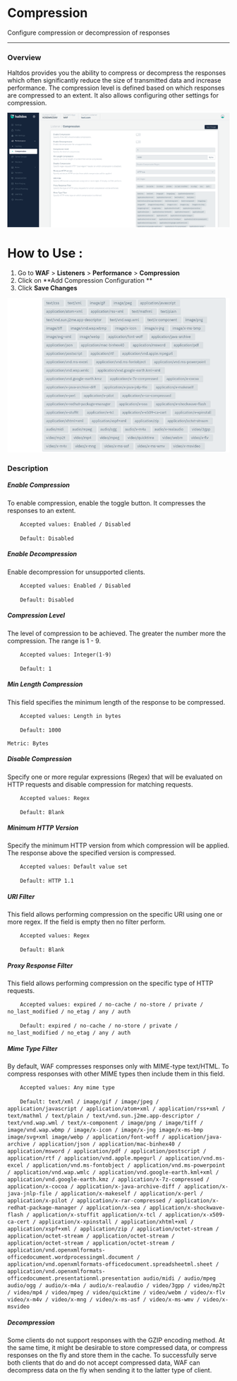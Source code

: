 # Compression
Configure compression or decompression of responses

---

### Overview 
Haltdos provides you the ability to compress or decompress the responses which often significantly reduce the size of transmitted data and increase performance. The compression level is defined based on which responses are compressed to an extent. It also allows configuring other settings for compression.

![Caching](/img/waf/v7/docs/performance_compression.png)

# How to Use :
1. Go to **WAF** > **Listeners** > **Performance** > **Compression**
2. Click on **Add Compression Configuration ** 
3. Click **Save Changes**

     
![Compression](/img/waf/v7/docs/performance.png)

### Description 

##### **Enable Compression**

To enable compression, enable the toggle button. It compresses the responses to an extent.

```
    Accepted values: Enabled / Disabled 

    Default: Disabled
```


##### **Enable Decompression**

Enable decompression for unsupported clients.  

```
    Accepted values: Enabled / Disabled 

    Default: Disabled
```


##### **Compression Level**

The level of compression to be achieved. The greater the number more the compression. The range is 1 - 9.

```
    Accepted values: Integer(1-9)   

    Default: 1
```


##### **Min Length Compression**

This field specifies the minimum length of the response to be compressed.

```
    Accepted values: Length in bytes    

    Default: 1000
```


    Metric: Bytes

##### **Disable Compression**

Specify one or more regular expressions (Regex) that will be evaluated on HTTP requests and disable compression for matching requests.

```
    Accepted values: Regex  

    Default: Blank
```


##### **Minimum HTTP Version**

Specify the minimum HTTP version from which compression will be applied. The response above the specified version is compressed.

```
    Accepted values: Default value set  

    Default: HTTP 1.1
```


##### **URI Filter**

This field allows performing compression on the specific URI using one or more regex. If the field is empty then no filter perform.

```
    Accepted values: Regex  

    Default: Blank
```


##### **Proxy Response Filter**

This field allows performing compression on the specific type of HTTP requests. 

```
    Accepted values: expired / no-cache / no-store / private / no_last_modified / no_etag / any / auth  

    Default: expired / no-cache / no-store / private / no_last_modified / no_etag / any / auth
```


##### **Mime Type Filter**

By default, WAF compresses responses only with MIME-type text/HTML. To compress responses with other MIME types then include them in this field.

```
    Accepted values: Any mime type

    Default: text/xml / image/gif / image/jpeg / application/javascript / application/atom+xml / application/rss+xml / text/mathml / text/plain / text/vnd.sun.j2me.app-descriptor / text/vnd.wap.wml / text/x-component / image/png / image/tiff / image/vnd.wap.wbmp / image/x-icon / image/x-jng image/x-ms-bmp image/svg+xml image/webp / application/font-woff / application/java-archive / application/json / application/mac-binhex40 / application/msword / application/pdf / application/postscript / application/rtf / application/vnd.apple.mpegurl / application/vnd.ms-excel / application/vnd.ms-fontobject / application/vnd.ms-powerpoint / application/vnd.wap.wmlc / application/vnd.google-earth.kml+xml / application/vnd.google-earth.kmz / application/x-7z-compressed / application/x-cocoa / application/x-java-archive-diff / application/x-java-jnlp-file / application/x-makeself / application/x-perl / application/x-pilot / application/x-rar-compressed / application/x-redhat-package-manager / application/x-sea / application/x-shockwave-flash / application/x-stuffit application/x-tcl / application/x-x509-ca-cert / application/x-xpinstall / application/xhtml+xml / application/xspf+xml / application/zip / application/octet-stream / application/octet-stream / application/octet-stream / application/octet-stream / application/octet-stream / application/vnd.openxmlformats-officedocument.wordprocessingml.document / application/vnd.openxmlformats-officedocument.spreadsheetml.sheet / application/vnd.openxmlformats-officedocument.presentationml.presentation audio/midi / audio/mpeg audio/ogg / audio/x-m4a / audio/x-realaudio / video/3gpp / video/mp2t / video/mp4 / video/mpeg / video/quicktime / video/webm / video/x-flv video/x-m4v / video/x-mng / video/x-ms-asf / video/x-ms-wmv / video/x-msvideo
```


##### **Decompression**

Some clients do not support responses with the GZIP encoding method. At the same time, it might be desirable to store compressed data, or compress responses on the fly and store them in the cache. To successfully serve both clients that do and do not accept compressed data, WAF can decompress data on the fly when sending it to the latter type of client.





